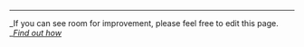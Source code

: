 
---

_If you can see room for improvement, please feel free to edit this page. _[_Find out how_](/contributing-to-this-guide.md)

